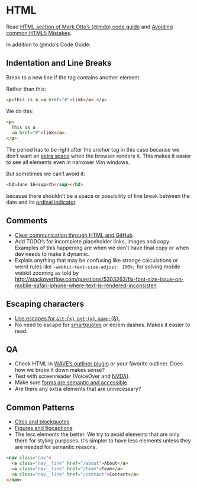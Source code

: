 # HTML

Read
[HTML section of Mark Otto’s (@mdo) code guide](http://codeguide.co/#html)
and
[Avoiding common HTML5 Mistakes](http://html5doctor.com/avoiding-common-html5-mistakes/).

In addition to @mdo’s Code Guide:

## Indentation and Line Breaks

Break to a new line if the tag contains another element.

Rather than this:

```html
<p>This is a <a href="#">link</a>.</p>
```

We do this:

```html
<p>
  This is a
  <a href="#">link</a>.
</p>
```

The period has to be right after the anchor tag in this case because we don’t want an
[extra space](http://stackoverflow.com/questions/588356/why-does-the-browser-renders-a-newline-as-space)
when the browser renders it. This makes it easier to see all elements
even in narrower Vim windows.

But sometimes we can’t avoid it:

```html
<h2>June 16<sup>th</sup></h2>
```

because there shouldn’t be a space or possibility of line break
between the date and its
[ordinal indicator](http://en.wikipedia.org/wiki/Ordinal_indicator).

## Comments

* [Clear communication through HTML and GitHub](https://dockyard.com/blog/2015/09/02/clear-communication-through-html)
* Add TODO’s for incomplete placeholder links, images and copy. Examples
  of this happening are when we don’t have final copy or when dev needs
  to make it dynamic.
* Explain anything that may be confusing like strange calculations or
  weird rules like `-webkit-text-size-adjust: 100%;` for solving mobile
  webkit zooming as told by
  http://stackoverflow.com/questions/5303263/fix-font-size-issue-on-mobile-safari-iphone-where-text-is-rendered-inconsisten

## Escaping characters

* [Use escapes for `&lt;`(<), `&gt;`(>), `&amp;`(&).](http://www.w3.org/International/questions/qa-escapes#use)
* No need to escape for
  [smartquotes](http://smartquotesforsmartpeople.com/) or en/em dashes. Makes it
  easier to read.

## QA

* Check HTML in
  [WAVE’s outliner plugin](https://chrome.google.com/webstore/detail/wave-evaluation-tool/jbbplnpkjmmeebjpijfedlgcdilocofh?hl=en-US)
  or your favorite outliner. Does how we broke it down makes sense?
* Test with screenreader (VoiceOver and
  [NVDA](http://www.nvaccess.org/)).
* Make sure
  [forms are semantic and accessible](http://www.uxbooth.com/articles/styling-forms-accessibly/).
* Are there any extra elements that are unnecessary?

## Common Patterns

* [Cites and blockquotes](http://html5doctor.com/cite-and-blockquote-reloaded/)
* [Figures and figcaptions](http://html5doctor.com/the-figure-figcaption-elements/)
* The less elements the better. We try to avoid elements that are only
  there for styling purposes. It’s simpler to have less elements unless
  they are needed for semantic reasons.
```html
<nav class="nav">
  <a class="nav__link" href="/about">About</a>
  <a class="nav__link" href="/team">Team</a>
  <a class="nav__link" href="/contact">Contact</a>
</nav>
```
